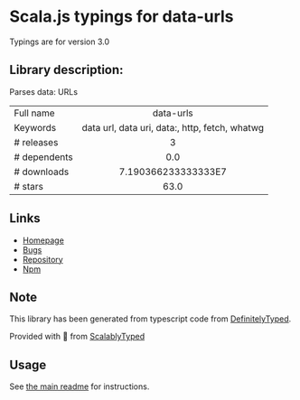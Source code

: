 
# Scala.js typings for data-urls

Typings are for version 3.0

## Library description:
Parses data: URLs

|                    |                 |
| ------------------ | :-------------: |
| Full name          | data-urls |
| Keywords           | data url, data uri, data:, http, fetch, whatwg |
| # releases         | 3 |
| # dependents       | 0.0 |
| # downloads        | 7.190366233333333E7 |
| # stars            | 63.0 |

## Links
- [Homepage](https://github.com/jsdom/data-urls#readme)
- [Bugs](https://github.com/jsdom/data-urls/issues)
- [Repository](https://github.com/jsdom/data-urls)
- [Npm](https://www.npmjs.com/package/data-urls)
    


## Note
This library has been generated from typescript code from [DefinitelyTyped](https://definitelytyped.org).

Provided with :purple_heart: from [ScalablyTyped](https://github.com/oyvindberg/ScalablyTyped)

## Usage
See [the main readme](../../readme.md) for instructions.


